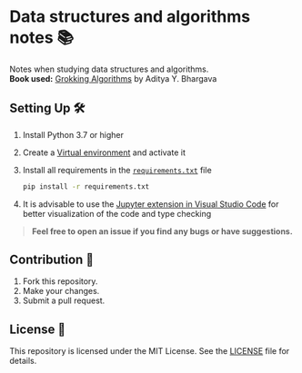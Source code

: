 # Data structures and algorithms notes 📚
Notes when studying data structures and algorithms.  
__Book used:__ [Grokking Algorithms](https://www.manning.com/books/grokking-algorithms) by Aditya Y. Bhargava

## Setting Up 🛠️
1. Install Python 3.7 or higher
2. Create a [Virtual environment](https://docs.python.org/3/library/venv.html) and activate it
3. Install all requirements in the [`requirements.txt`](requirements.txt) file

    ```bash
    pip install -r requirements.txt
    ```

4. It is advisable to use the [Jupyter extension in Visual Studio Code](https://marketplace.visualstudio.com/items?itemName=ms-toolsai.jupyter) for better visualization of the code and type checking

> __Feel free to open an issue if you find any bugs or have suggestions.__

## Contribution 🌱
1. Fork this repository.
2. Make your changes.
3. Submit a pull request.

## License 💌
This repository is licensed under the MIT License. See the [LICENSE](LICENSE) file for details.